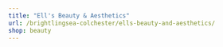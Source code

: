 ```yaml
---
title: "Ell's Beauty & Aesthetics"
url: /brightlingsea-colchester/ells-beauty-and-aesthetics/
shop: beauty
---
```

